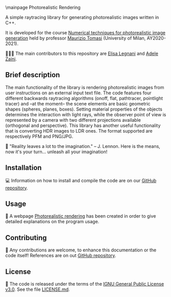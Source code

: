  \mainpage Photorealistic Rendering

 A simple raytracing library for generating photorealistic images written in C++.

 It is developed for the course <a href="(https://www.unimi.it/en/education/degree-programme-courses/2021/numerical-tecniques-photorealistic-image-generation">Numerical techniques for photorealistic image generation</a> held by professor <a href="https://github.com/ziotom78">Maurizio Tomasi</a> (University of Milan, AY2020-2021).

 👩🏻‍💻 The main contributors to this repository are <a href="https://github.com/ElisaLegnani">Elisa Legnani</a> and <a href="https://github.com/adelezaini">Adele Zaini</a>.

 ## Brief description

 The main functionality of the library is rendering photorealistic images from user instructions on an external input text file. The code features four different backwards raytracing algorithms (onoff, flat, pathtracer, pointlight tracer) and –at the moment– the scene elements are basic geometric shapes (spheres, planes, boxes). Setting material properties of the objects determines the interaction with light rays, while the observer point of view is represented by a camera with two different projections available (orthogonal and perspective). This library has another useful functionality that is converting HDR images to LDR ones. The format supported are respectively PFM and PNG/JPG.

 🌈 "Reality leaves a lot to the imagination." – J. Lennon. Here is the means, now it's your turn... unleash all your imagination!

 ## Installation

 💻 Information on how to install and compile the code are on our <a href="https://github.com/ElisaLegnani/PhotorealisticRendering">GitHub repository</a>.

## Usage

 🔗 A webpage <a href="https://elisalegnani.github.io/PhotorealisticRendering">Photorealistic rendering</a> has been created in order to give detailed explanations on the program usage.

## Contributing
 
 🚧 Any contributions are welcome, to enhance this documentation or the code itself! References are on out <a href="https://github.com/ElisaLegnani/PhotorealisticRendering">GitHub repository</a>.

 ## License

 📄 The code is released under the terms of the <a href="https://www.gnu.org/licenses/gpl-3.0.html">lGNU General Public License v3.0</a>. See the file <a href="https://github.com/ElisaLegnani/PhotorealisticRendering/blob/master/LICENSE.md">LICENSE.md</a>.

